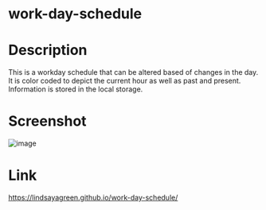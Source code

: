 # work-day-schedule

# Description
This is a workday schedule that can be altered based of changes in the day. It is color coded to depict the current hour as well as past and present. Information is stored in the local storage. 

# Screenshot 
![image](https://github.com/Lindsayagreen/work-day-schedule/assets/142925597/025245ff-4785-4e22-95fa-8cf701ac7618)

# Link

https://lindsayagreen.github.io/work-day-schedule/